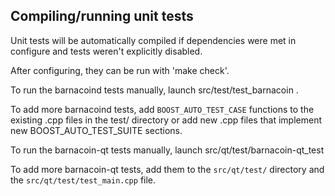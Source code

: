 Compiling/running unit tests
------------------------------------

Unit tests will be automatically compiled if dependencies were met in configure
and tests weren't explicitly disabled.

After configuring, they can be run with 'make check'.

To run the barnacoind tests manually, launch src/test/test_barnacoin .

To add more barnacoind tests, add `BOOST_AUTO_TEST_CASE` functions to the existing
.cpp files in the test/ directory or add new .cpp files that
implement new BOOST_AUTO_TEST_SUITE sections.

To run the barnacoin-qt tests manually, launch src/qt/test/barnacoin-qt_test

To add more barnacoin-qt tests, add them to the `src/qt/test/` directory and
the `src/qt/test/test_main.cpp` file.
